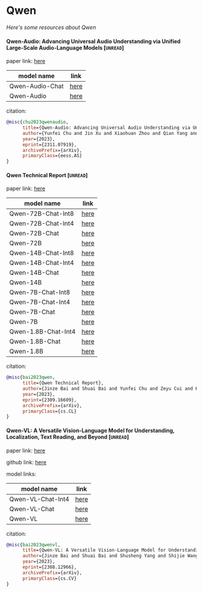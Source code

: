# Qwen
*Here's some resources about Qwen*


#### Qwen-Audio: Advancing Universal Audio Understanding via Unified Large-Scale Audio-Language Models [`UNREAD`]

paper link: [here](https://arxiv.org/pdf/2311.07919.pdf)

|model name|link|
|-|-|
|Qwen-Audio-Chat|[here](https://huggingface.co/Qwen/Qwen-Audio-Chat)|
|Qwen-Audio|[here](https://huggingface.co/Qwen/Qwen-Audio)|

citation:
```bibtex
@misc{chu2023qwenaudio,
      title={Qwen-Audio: Advancing Universal Audio Understanding via Unified Large-Scale Audio-Language Models}, 
      author={Yunfei Chu and Jin Xu and Xiaohuan Zhou and Qian Yang and Shiliang Zhang and Zhijie Yan and Chang Zhou and Jingren Zhou},
      year={2023},
      eprint={2311.07919},
      archivePrefix={arXiv},
      primaryClass={eess.AS}
}
```

#### Qwen Technical Report [`UNREAD`]

paper link: [here](https://arxiv.org/pdf/2309.16609.pdf)

|model name|link|
|-|-|
|Qwen-72B-Chat-Int8|[here](https://huggingface.co/Qwen/Qwen-72B-Chat-Int8)|
|Qwen-72B-Chat-Int4|[here](https://huggingface.co/Qwen/Qwen-72B-Chat-Int4)|
|Qwen-72B-Chat|[here](https://huggingface.co/Qwen/Qwen-72B-Chat)|
|Qwen-72B|[here](https://huggingface.co/Qwen/Qwen-72B)|
|Qwen-14B-Chat-Int8|[here](https://huggingface.co/Qwen/Qwen-14B-Chat-Int8)|
|Qwen-14B-Chat-Int4|[here](https://huggingface.co/Qwen/Qwen-14B-Chat-Int4)|
|Qwen-14B-Chat|[here](https://huggingface.co/Qwen/Qwen-14B-Chat)|
|Qwen-14B|[here](https://huggingface.co/Qwen/Qwen-14B)|
|Qwen-7B-Chat-Int8|[here](https://huggingface.co/Qwen/Qwen-7B-Chat-Int8)|
|Qwen-7B-Chat-Int4|[here](https://huggingface.co/Qwen/Qwen-7B-Chat-Int4)|
|Qwen-7B-Chat|[here](https://huggingface.co/Qwen/Qwen-7B-Chat)|
|Qwen-7B|[here](https://huggingface.co/Qwen/Qwen-7B)|
|Qwen-1.8B-Chat-Int4|[here](https://huggingface.co/Qwen/Qwen-1_8B-Chat-Int4)|
|Qwen-1.8B-Chat|[here](https://huggingface.co/Qwen/Qwen-1_8B-Chat)|
|Qwen-1.8B|[here](https://huggingface.co/Qwen/Qwen-1_8B)|


citation:
```bibtex
@misc{bai2023qwen,
      title={Qwen Technical Report}, 
      author={Jinze Bai and Shuai Bai and Yunfei Chu and Zeyu Cui and Kai Dang and Xiaodong Deng and Yang Fan and Wenbin Ge and Yu Han and Fei Huang and Binyuan Hui and Luo Ji and Mei Li and Junyang Lin and Runji Lin and Dayiheng Liu and Gao Liu and Chengqiang Lu and Keming Lu and Jianxin Ma and Rui Men and Xingzhang Ren and Xuancheng Ren and Chuanqi Tan and Sinan Tan and Jianhong Tu and Peng Wang and Shijie Wang and Wei Wang and Shengguang Wu and Benfeng Xu and Jin Xu and An Yang and Hao Yang and Jian Yang and Shusheng Yang and Yang Yao and Bowen Yu and Hongyi Yuan and Zheng Yuan and Jianwei Zhang and Xingxuan Zhang and Yichang Zhang and Zhenru Zhang and Chang Zhou and Jingren Zhou and Xiaohuan Zhou and Tianhang Zhu},
      year={2023},
      eprint={2309.16609},
      archivePrefix={arXiv},
      primaryClass={cs.CL}
}
```


#### Qwen-VL: A Versatile Vision-Language Model for Understanding, Localization, Text Reading, and Beyond [`UNREAD`]

paper link: [here](https://arxiv.org/pdf/2308.12966.pdf)

github link: [here](https://github.com/QwenLM/Qwen-VL)

model links: 

|model name|link|
|-|-|
|Qwen-VL-Chat-Int4|[here](https://huggingface.co/Qwen/Qwen-VL-Chat-Int4)|
|Qwen-VL-Chat|[here](https://huggingface.co/Qwen/Qwen-VL-Chat)|
|Qwen-VL|[here](https://huggingface.co/Qwen/Qwen-VL)|


citation: 
```bibtex
@misc{bai2023qwenvl,
      title={Qwen-VL: A Versatile Vision-Language Model for Understanding, Localization, Text Reading, and Beyond}, 
      author={Jinze Bai and Shuai Bai and Shusheng Yang and Shijie Wang and Sinan Tan and Peng Wang and Junyang Lin and Chang Zhou and Jingren Zhou},
      year={2023},
      eprint={2308.12966},
      archivePrefix={arXiv},
      primaryClass={cs.CV}
}
```